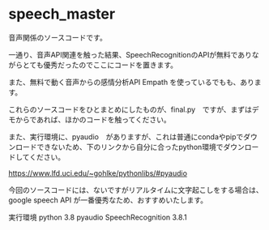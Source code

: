 # speech_master

音声関係のソースコードです。

一通り、音声API関連を触った結果、SpeechRecognitionのAPIが無料でありながらとても優秀だったのでここにコードを置きます。

また、無料で動く音声からの感情分析API Empath を使っているでもも、あります。

これらのソースコードをひとまとめにしたものが、final.py　ですが、まずはデモからであれば、ほかのコードを触ってください。

また、実行環境に、pyaudio　がありますが、これは普通にcondaやpipでダウンロードできないため、下のリンクから自分に合ったpython環境でダウンロードしてください。

https://www.lfd.uci.edu/~gohlke/pythonlibs/#pyaudio

今回のソースコードには、ないですがリアルタイムに文字起こしをする場合は、google speech API が一番優秀なため、おすすめいたします。

実行環境
python 3.8
pyaudio 
SpeechRecognition 3.8.1
